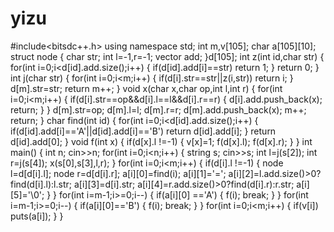 # yizu
#include<bitsdc++.h>
using namespace std;
int m,v[105];
char a[105][10];
struct node
{
    char str;
    int l=-1,r=-1;
    vector<char> add;
}d[105];
int z(int id,char str)
{
    for(int i=0;i<d[id].add.size();i++)
    {
        if(d[id].add[i]==str)
            return 1;
    }
    return 0;
}
int j(char str)
{
    for(int i=0;i<m;i++)
    {
        if(d[i].str==str||z(i,str))
            return i;
    }
    d[m].str=str;
    return m++;
}
void x(char x,char op,int l,int r)
{
    for(int i=0;i<m;i++)
    {
        if(d[i].str==op&&d[i].l==l&&d[i].r==r)
        {
            d[i].add.push_back(x);
            return;
        }
    }
    d[m].str=op;
    d[m].l=l;
    d[m].r=r;
    d[m].add.push_back(x);
    m++;
    return;
}
char find(int id)
{
    for(int i=0;i<d[id].add.size();i++)
    {
        if(d[id].add[i]=='A'||d[id].add[i]=='B')
            return d[id].add[i];
    }
    return d[id].add[0];
}
void f(int x)
{
    if(d[x].l !=-1)
    {
        v[x]=1;
        f(d[x].l);
        f(d[x].r);
    }
}
int main()
{
    int n;
    cin>>n;
    for(int i=0;i<n;i++)
    {
        string s;
        cin>>s;
        int l=j(s[2]);
        int r=j(s[4]);
        x(s[0],s[3],l,r);
    }
    for(int i=0;i<m;i++)
    {
        if(d[i].l !=-1)
        {
        node l=d[d[i].l];
        node r=d[d[i].r];
        a[i][0]=find(i);
        a[i][1]='=';
        a[i][2]=l.add.size()>0?find(d[i].l):l.str;
        a[i][3]=d[i].str;
        a[i][4]=r.add.size()>0?find(d[i].r):r.str;
        a[i][5]='\0';
    }
    }
    for(int i=m-1;i>=0;i--)
    {
        if(a[i][0] =='A')
        {
            f(i);
            break;
        }
    }
    for(int i=m-1;i>=0;i--)
    {
        if(a[i][0]=='B')
        {
            f(i);
            break;
        }
    }
    for(int i=0;i<m;i++)
    {
        if(v[i])
            puts(a[i]);
    }
}
